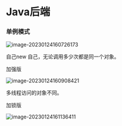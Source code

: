 # Java后端

### 单例模式

![image-20230124160726173](C:\Users\23831\AppData\Roaming\Typora\typora-user-images\image-20230124160726173.png)

自己new 自己，无论调用多少次都是同一个对象。

加强版

![image-20230124160908421](C:\Users\23831\AppData\Roaming\Typora\typora-user-images\image-20230124160908421.png)

多线程访问的对象不同。

加锁版

![image-20230124161136411](C:\Users\23831\AppData\Roaming\Typora\typora-user-images\image-20230124161136411.png)